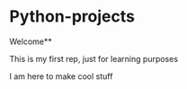 # Python-projects
Welcome** 

This is my first rep, just for learning purposes

I am here to make cool stuff
